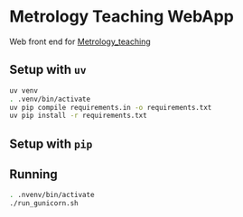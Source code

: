 # Metrology Teaching WebApp

Web front end for [Metrology_teaching](https://github.com/SimonTett/Meteorology_teaching)

## Setup with `uv`
```bash
uv venv
. .venv/bin/activate
uv pip compile requirements.in -o requirements.txt
uv pip install -r requirements.txt
```

## Setup with `pip`

## Running

```bash
. .nvenv/bin/activate
./run_gunicorn.sh
```
